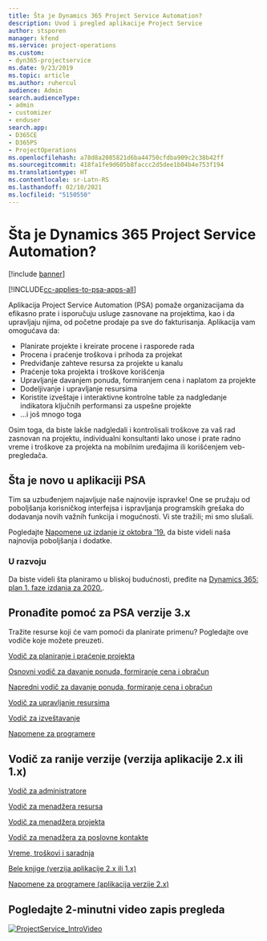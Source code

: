 ```yaml
---
title: Šta je Dynamics 365 Project Service Automation?
description: Uvod i pregled aplikacije Project Service
author: stsporen
manager: kfend
ms.service: project-operations
ms.custom:
- dyn365-projectservice
ms.date: 9/23/2019
ms.topic: article
ms.author: ruhercul
audience: Admin
search.audienceType:
- admin
- customizer
- enduser
search.app:
- D365CE
- D365PS
- ProjectOperations
ms.openlocfilehash: a78d8a2085821d6ba44750cfdba909c2c38b42ff
ms.sourcegitcommit: 418fa1fe9d605b8faccc2d5dee1b04b4e753f194
ms.translationtype: HT
ms.contentlocale: sr-Latn-RS
ms.lasthandoff: 02/10/2021
ms.locfileid: "5150550"
---
```

# <a name="what-is-dynamics-365-project-service-automation"></a>Šta je Dynamics 365 Project Service Automation?

[!include [banner](../includes/psa-now-project-operations.md)]

[!INCLUDE[cc-applies-to-psa-apps-all](../includes/cc-applies-to-psa-apps-all.md)]

Aplikacija Project Service Automation (PSA) pomaže organizacijama da efikasno prate i isporučuju usluge zasnovane na projektima, kao i da upravljaju njima, od početne prodaje pa sve do fakturisanja. Aplikacija vam omogućava da:

- Planirate projekte i kreirate procene i rasporede rada
- Procena i praćenje troškova i prihoda za projekat
- Predviđanje zahteve resursa za projekte u kanalu
- Praćenje toka projekta i troškove korišćenja
- Upravljanje davanjem ponuda, formiranjem cena i naplatom za projekte
- Dodeljivanje i upravljanje resursima
- Koristite izveštaje i interaktivne kontrolne table za nadgledanje indikatora ključnih performansi za uspešne projekte
- ...i još mnogo toga

Osim toga, da biste lakše nadgledali i kontrolisali troškove za vaš rad zasnovan na projektu, individualni konsultanti lako unose i prate radno vreme i troškove za projekta na mobilnim uređajima ili korišćenjem veb-pregledača.

## <a name="whats-new-in-psa"></a>Šta je novo u aplikaciji PSA
Tim sa uzbuđenjem najavljuje naše najnovije ispravke! One se pružaju od poboljšanja korisničkog interfejsa i ispravljanja programskih grešaka do dodavanja novih važnih funkcija i mogućnosti. Vi ste tražili; mi smo slušali.

Pogledajte [Napomene uz izdanje iz oktobra '19.](https://docs.microsoft.com/dynamics365-release-plan/2019wave2/index) da biste videli naša najnovija poboljšanja i dodatke.

### <a name="in-development"></a>U razvoju
Da biste videli šta planiramo u bliskoj budućnosti, pređite na [Dynamics 365: plan 1. faze izdanja za 2020.](https://docs.microsoft.com/dynamics365-release-plan/2020wave1/index).

## <a name="get-help-with-psa-version-3x"></a>Pronađite pomoć za PSA verzije 3.x
Tražite resurse koji će vam pomoći da planirate primenu? Pogledajte ove vodiče koje možete preuzeti.

 [Vodič za planiranje i praćenje projekta](../psa/implementation-guides/project-planning-tracking.md)

 [Osnovni vodič za davanje ponuda, formiranje cena i obračun](../psa/implementation-guides/begin-quoting-pricing-billing.md)

 [Napredni vodič za davanje ponuda, formiranje cena i obračun](../psa/implementation-guides/adv-quoting-pricing-billing.md)

 [Vodič za upravljanje resursima](../psa/implementation-guides/resource-management-guide.md)

 [Vodič za izveštavanje](../psa/implementation-guides/reporting-guide.md)

 [Napomene za programere](../psa/developer-guides/overview-dev-notes-v3.x.md)

## <a name="guidance-for-earlier-versions-app-version-2x-or-1x"></a>Vodič za ranije verzije (verzija aplikacije 2.x ili 1.x)
 [Vodič za administratore](../psa/admin-guide.md)

 [Vodič za menadžera resursa](../psa/resource-manager-guide.md)

 [Vodič za menadžera projekta](../psa/project-manager-guide.md)

 [Vodič za menadžera za poslovne kontakte](../psa/account-manager-guide.md)

 [Vreme, troškovi i saradnja](../psa/time-expense-collaboration-guide.md)

 [Bele knjige (verzija aplikacije 2.x ili 1.x)](../psa/white-papers.md)

 [Napomene za programere (aplikacija verzije 2.x)](../psa/developer-guides/add-custom-qoi-forms-v2.x.md)

 ## <a name="watch-a-2-minute-overview-video"></a>Pogledajte 2-minutni video zapis pregleda
 <a name="heroArea"></a> [![ProjectService_IntroVideo](../psa/media/project-service-intro-video.png "ProjectService_IntroVideo")](https://go.microsoft.com/fwlink/p/?LinkId=799457)


